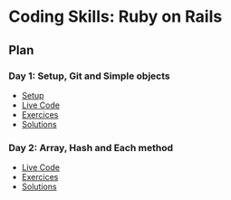 # Coding Skills: Ruby on Rails
## Plan
### Day 1: Setup, Git and Simple objects
<ul>
  <li><a href="day1/setup.md">Setup</a></li>
  <li><a href="day1/livecode.md">Live Code</a></li>
  <li><a href="day1/exercices.md">Exercices</a></li>
  <li><a href="day1/solutions/">Solutions</a></li>
</ul>

### Day 2: Array, Hash and Each method
<ul>
  <li><a href="day2/livecode.md">Live Code</a></li>
  <li><a href="day2/exercices.md">Exercices</a></li>
  <li><a href="day2/solutions/">Solutions</a></li>
</ul>
